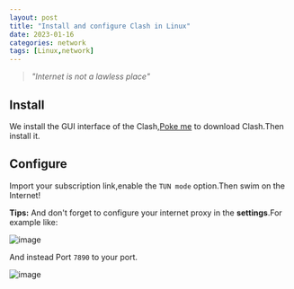 ```yaml
---
layout: post
title: "Install and configure Clash in Linux"
date: 2023-01-16
categories: network
tags: [Linux,network]
---
```


>*"Internet is not a lawless place"*

## Install

We install the GUI interface of the Clash,[Poke me](https://github.com/Fndroid/clash_for_windows_pkg/releases) to download Clash.Then install it.

## Configure

Import your subscription link,enable the `TUN mode` option.Then swim on the Internet!

**Tips:** And don't forget to configure your internet proxy in the **settings**.For example like:

![image](https://user-images.githubusercontent.com/77920708/212615665-93830b90-f140-41e6-aa39-d89e2e95ead6.png)

And instead Port `7890` to your port.

![image](https://user-images.githubusercontent.com/77920708/212615894-a30f8a35-1bfd-48c1-a349-54b82d710857.png)

